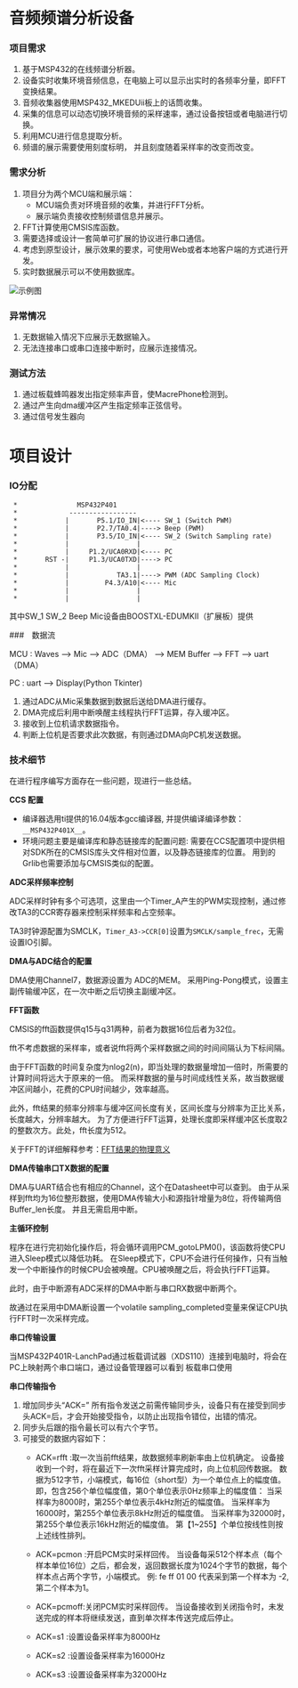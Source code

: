 音频频谱分析设备
======

### 项目需求

1. 基于MSP432的在线频谱分析器。
2. 设备实时收集环境音频信息，在电脑上可以显示出实时的各频率分量，即FFT变换结果。
3. 音频收集器使用MSP432_MKEDUii板上的话筒收集。
4. 采集的信息可以动态切换环境音频的采样速率，通过设备按钮或者电脑进行切换。
5. 利用MCU进行信息提取分析。
6. 频谱的展示需要使用刻度标明， 并且刻度随着采样率的改变而改变。

### 需求分析

1. 项目分为两个MCU端和展示端：
   - MCU端负责对环境音频的收集，并进行FFT分析。
   - 展示端负责接收控制频谱信息并展示。
2. FFT计算使用CMSIS库函数。
3. 需要选择或设计一套简单可扩展的协议进行串口通信。
4. 考虑到原型设计，展示效果的要求，可使用Web或者本地客户端的方式进行开发。
5. 实时数据展示可以不使用数据库。

![示例图](http://www.html5wd.com/wp-content/uploads/2015/04/512.png)


### 异常情况

1. 无数据输入情况下应展示无数据输入。
2. 无法连接串口或串口连接中断时，应展示连接情况。

### 测试方法

1. 通过板载蜂鸣器发出指定频率声音，使MacrePhone检测到。
2. 通过产生向dma缓冲区产生指定频率正弦信号。
3. 通过信号发生器向


项目设计
======

### IO分配

```
 *               MSP432P401
 *             -----------------
 *            |       P5.1/IO_IN|<---- SW_1 (Switch PWM)
 *            |       P2.7/TA0.4|----> Beep (PWM)
 *            |       P3.5/IO_IN|<---- SW_2 (Switch Sampling rate)
 *            |                 |
 *            |     P1.2/UCA0RXD|<---- PC
 *       RST -|     P1.3/UCA0TXD|----> PC 
 *            |                 |
 *            |            TA3.1|----> PWM (ADC Sampling Clock)
 *            |         P4.3/A10|<---- Mic
 *            |                 |
 *            |                 |
```

其中SW_1 SW_2 Beep Mic设备由BOOSTXL-EDUMKII（扩展板）提供

###　数据流

MCU : Waves --> Mic --> ADC（DMA） --> MEM Buffer --> FFT --> uart（DMA）

PC  : uart --> Display(Python Tkinter)

1. 通过ADC从Mic采集数据到数据后送给DMA进行缓存。
2. DMA完成后利用中断唤醒主线程执行FFT运算，存入缓冲区。
3. 接收到上位机请求数据指令。
4. 判断上位机是否要求此次数据，有则通过DMA向PC机发送数据。

### 技术细节

在进行程序编写方面存在一些问题，现进行一些总结。

__CCS 配置__

- 编译器选用ti提供的16.04版本gcc编译器, 并提供编译编译参数：`__MSP432P401X__`。
- 环境问题主要是编译库和静态链接库的配置问题:
  需要在CCS配置项中提供相对SDK所在的CMSIS库头文件相对位置，以及静态链接库的位置。
  用到的Grlib也需要添加与CMSIS类似的配置。

__ADC采样频率控制__

ADC采样时钟有多个可选项，这里由一个Timer_A产生的PWM实现控制，通过修改TA3的CCR寄存器来控制采样频率和占空频率。

TA3时钟源配置为SMCLK，`Timer_A3->CCR[0]`设置为`SMCLK/sample_frec`，无需设置IO引脚。

__DMA与ADC结合的配置__

DMA使用Channel7，数据源设置为 ADC的MEM。
采用Ping-Pong模式，设置主副传输缓冲区，在一次中断之后切换主副缓冲区。

__FFT函数__

CMSIS的fft函数提供q15与q31两种，前者为数据16位后者为32位。

fft不考虑数据的采样率，或者说fft将两个采样数据之间的时间间隔认为下标间隔。

由于FFT函数的时间复杂度为nlog2(n)，即当处理的数据量增加一倍时，所需要的计算时间将远大于原来的一倍。
而采样数据的量与时间成线性关系，故当数据缓冲区间越小，花费的CPU时间越少，效率越高。

此外，fft结果的频率分辨率与缓冲区间长度有关，区间长度与分辨率为正比关系，长度越大，分辨率越大。
为了方便进行FFT运算，处理长度即采样缓冲区长度取2的整数次方。此处，fft长度为512。

关于FFT的详细解释参考：[FFT结果的物理意义](http://blog.sina.com.cn/s/blog_640029b301010xkv.html)

__DMA传输串口TX数据的配置__

DMA与UART结合也有相应的Channel，这个在Datasheet中可以查到。
由于从采样到fft均为16位整形数据，使用DMA传输大小和源指针增量为8位，将传输两倍Buffer_len长度。
并且无需启用中断。

__主循环控制__

程序在进行完初始化操作后，将会循环调用PCM_gotoLPM0()，该函数将使CPU进入Sleep模式以降低功耗。
在Sleep模式下，CPU不会进行任何操作，只有当触发一个中断操作的时候CPU会被唤醒。CPU被唤醒之后，将会执行FFT运算。

此时，由于中断源有ADC采样的DMA中断与串口RX数据中断两个。

故通过在采用中DMA断设置一个volatile sampling_completed变量来保证CPU执行FFT时一次采样完成。



__串口传输设置__

当MSP432P401R-LanchPad通过板载调试器（XDS110）连接到电脑时，将会在PC上映射两个串口端口，通过设备管理器可以看到
板载串口使用

__串口传输指令__

1. 增加同步头“ACK=”
   所有指令发送之前需传输同步头，设备只有在接受到同步头ACK=后，才会开始接受指令，以防止出现指令错位，出错的情况。
2. 同步头后跟的指令最长可以有六个字节。
3. 可接受的数据内容如下：
   - ACK=rfft  :取一次当前fft结果，故数据频率刷新率由上位机确定。
                设备接收到一个时，将在最近下一次fft采样计算完成时，向上位机回传数据。
                数据为512字节，小端模式，每16位（short型）为一个单位点上的幅度值。
                即，包含256个单位幅度值，第0个单位表示0Hz频率上的幅度值：
                当采样率为8000时，第255个单位表示4kHz附近的幅度值。
                当采样率为16000时，第255个单位表示8kHz附近的幅度值。
                当采样率为32000时，第255个单位表示16kHz附近的幅度值。
                第【1~255】个单位按线性则按上述线性排列。

   - ACK=pcmon :开启PCM实时采样回传。
                当设备每采512个样本点（每个样本单位16位）之后，都会发，返回数据长度为1024个字节的数据，每个样本点占两个字节，小端模式。
                例:
                fe ff 01 00 代表采到第一个样本为 -2,第二个样本为1。

   - ACK=pcmoff:关闭PCM实时采样回传。
                当设备接收到关闭指令时，未发送完成的样本将继续发送，直到单次样本传送完成后停止。

   - ACK=s1    :设置设备采样率为8000Hz
   - ACK=s2    :设置设备采样率为16000Hz
   - ACK=s3    :设置设备采样率为32000Hz